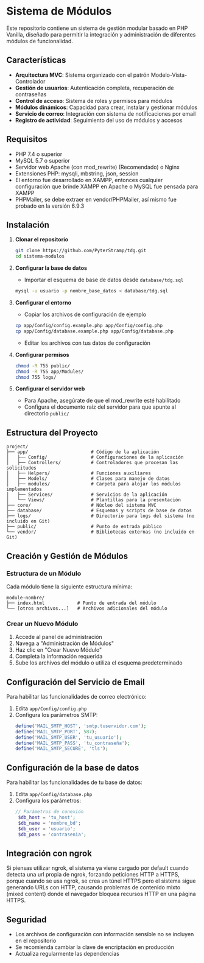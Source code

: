 # Sistema de Módulos

Este repositorio contiene un sistema de gestión modular basado en PHP Vanilla, diseñado para permitir la integración y administración de diferentes módulos de funcionalidad.

## Características

- **Arquitectura MVC**: Sistema organizado con el patrón Modelo-Vista-Controlador
- **Gestión de usuarios**: Autenticación completa, recuperación de contraseñas
- **Control de acceso**: Sistema de roles y permisos para módulos
- **Módulos dinámicos**: Capacidad para crear, instalar y gestionar módulos
- **Servicio de correo**: Integración con sistema de notificaciones por email
- **Registro de actividad**: Seguimiento del uso de módulos y accesos

## Requisitos

- PHP 7.4 o superior
- MySQL 5.7 o superior
- Servidor web Apache (con mod_rewrite) (Recomendado) o Nginx
- Extensiones PHP: mysqli, mbstring, json, session
- El entorno fue desarrollado en XAMPP, entonces cualquier configuración que brinde XAMPP en Apache o MySQL fue pensada para XAMPP
- PHPMailer, se debe extraer en vendor/PHPMailer, así mismo fue probado en la versión 6.9.3

## Instalación

1. **Clonar el repositorio**
   ```bash
   git clone https://github.com/PyterStramp/tdg.git
   cd sistema-modulos
   ```

2. **Configurar la base de datos**
   - Importar el esquema de base de datos desde `database/tdg.sql`
   ```bash
   mysql -u usuario -p nombre_base_datos < database/tdg.sql
   ```

3. **Configurar el entorno**
   - Copiar los archivos de configuración de ejemplo
   ```bash
   cp app/Config/config.example.php app/Config/config.php
   cp app/Config/database.example.php app/Config/database.php
   ```
   - Editar los archivos con tus datos de configuración

4. **Configurar permisos**
   ```bash
   chmod -R 755 public/
   chmod -R 755 app/Modules/
   chmod 755 logs/
   ```

5. **Configurar el servidor web**
   - Para Apache, asegúrate de que el mod_rewrite esté habilitado
   - Configura el documento raíz del servidor para que apunte al directorio `public/`

## Estructura del Proyecto

```
project/
├── app/                       # Código de la aplicación
│   ├── Config/                # Configuraciones de la aplicación
│   ├── Controllers/           # Controladores que procesan las solicitudes
│   ├── Helpers/               # Funciones auxiliares
│   ├── Models/                # Clases para manejo de datos
│   ├── modules/               # Carpeta para alojar los módulos implementados
│   ├── Services/              # Servicios de la aplicación
│   └── Views/                 # Plantillas para la presentación
├── core/                      # Núcleo del sistema MVC
├── database/                  # Esquemas y scripts de base de datos
├── logs/                      # Directorio para logs del sistema (no incluido en Git)
├── public/                    # Punto de entrada público
└── vendor/                    # Bibliotecas externas (no incluido en Git)
```

## Creación y Gestión de Módulos

### Estructura de un Módulo

Cada módulo tiene la siguiente estructura mínima:
```
module-nombre/
├── index.html            # Punto de entrada del módulo
└── [otros archivos...]   # Archivos adicionales del módulo
```

### Crear un Nuevo Módulo

1. Accede al panel de administración
2. Navega a "Administración de Módulos"
3. Haz clic en "Crear Nuevo Módulo"
4. Completa la información requerida
5. Sube los archivos del módulo o utiliza el esquema predeterminado

## Configuración del Servicio de Email

Para habilitar las funcionalidades de correo electrónico:

1. Edita `app/Config/config.php`
2. Configura los parámetros SMTP:
   ```php
   define('MAIL_SMTP_HOST', 'smtp.tuservidor.com');
   define('MAIL_SMTP_PORT', 587);
   define('MAIL_SMTP_USER', 'tu_usuario');
   define('MAIL_SMTP_PASS', 'tu_contraseña');
   define('MAIL_SMTP_SECURE', 'tls');
   ```

## Configuración de la base de datos

Para habilitar las funcionalidades de tu base de datos:

1. Edita `app/Config/database.php`
2. Configura los parámetros:
   ```php
   // Parámetros de conexión
    $db_host = 'tu_host';
    $db_name = 'nombre_bd';
    $db_user = 'usuario';
    $db_pass = 'contrasenia';
    ```

## Integración con ngrok

Si piensas utilizar ngrok, el sistema ya viene cargado por default cuando detecta una url propia de ngrok, forzando peticiones HTTP a HTTPS, porque cuando se usa ngrok, se crea un túnel HTTPS pero el sistema sigue generando URLs con HTTP, causando problemas de contenido mixto (mixed content) donde el navegador bloquea recursos HTTP en una página HTTPS.

## Seguridad

- Los archivos de configuración con información sensible no se incluyen en el repositorio
- Se recomienda cambiar la clave de encriptación en producción
- Actualiza regularmente las dependencias
